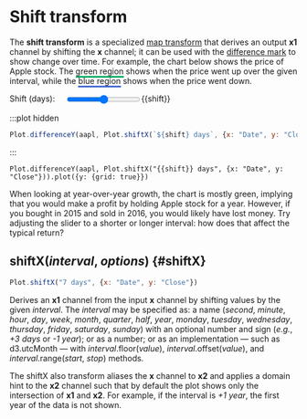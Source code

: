 <script setup>

import * as Plot from "@observablehq/plot";
import * as d3 from "d3";
import {ref, shallowRef, onMounted} from "vue";

const shift = ref(365);
const aapl = shallowRef([]);

onMounted(() => {
  d3.csv("../data/aapl.csv", d3.autoType).then((data) => (aapl.value = data));
});

</script>

# Shift transform <VersionBadge pr="1896" />

The **shift transform** is a specialized [map transform](./map.md) that derives an output **x1** channel by shifting the **x** channel; it can be used with the [difference mark](../marks/difference.md) to show change over time. For example, the chart below shows the price of Apple stock. The <span style="border-bottom: solid #01ab63 3px;">green region</span> shows when the price went up over the given interval, while the <span style="border-bottom: solid #4269d0 3px;">blue region</span> shows when the price went down.

<p>
  <label class="label-input" style="display: flex;">
    <span style="display: inline-block; width: 7em;">Shift (days):</span>
    <input type="range" v-model.number="shift" min="0" max="1000" step="1">
    <span style="font-variant-numeric: tabular-nums;">{{shift}}</span>
  </label>
</p>

:::plot hidden
```js
Plot.differenceY(aapl, Plot.shiftX(`${shift} days`, {x: "Date", y: "Close"})).plot({y: {grid: true}})
```
:::

```js-vue
Plot.differenceY(aapl, Plot.shiftX("{{shift}} days", {x: "Date", y: "Close"})).plot({y: {grid: true}})
```

When looking at year-over-year growth, the chart is mostly green, implying that you would make a profit by holding Apple stock for a year. However, if you bought in 2015 and sold in 2016, you would likely have lost money. Try adjusting the slider to a shorter or longer interval: how does that affect the typical return?

## shiftX(*interval*, *options*) {#shiftX}

```js
Plot.shiftX("7 days", {x: "Date", y: "Close"})
```

Derives an **x1** channel from the input **x** channel by shifting values by the given *interval*. The *interval* may be specified as: a name (*second*, *minute*, *hour*, *day*, *week*, *month*, *quarter*, *half*, *year*, *monday*, *tuesday*, *wednesday*, *thursday*, *friday*, *saturday*, *sunday*) with an optional number and sign (*e.g.*, *+3 days* or *-1 year*); or as a number; or as an implementation — such as d3.utcMonth — with *interval*.floor(*value*), *interval*.offset(*value*), and *interval*.range(*start*, *stop*) methods.

The shiftX also transform aliases the **x** channel to **x2** and applies a domain hint to the **x2** channel such that by default the plot shows only the intersection of **x1** and **x2**. For example, if the interval is *+1 year*, the first year of the data is not shown.
